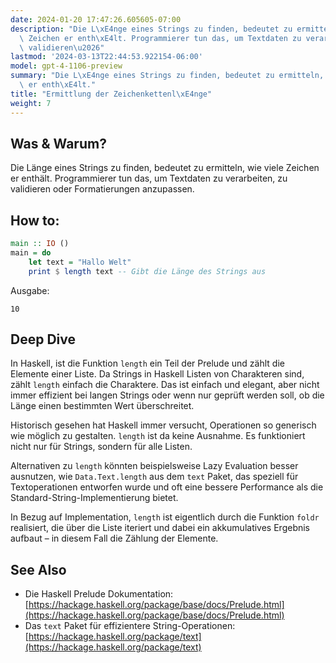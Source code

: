 ```yaml
---
date: 2024-01-20 17:47:26.605605-07:00
description: "Die L\xE4nge eines Strings zu finden, bedeutet zu ermitteln, wie viele\
  \ Zeichen er enth\xE4lt. Programmierer tun das, um Textdaten zu verarbeiten, zu\
  \ validieren\u2026"
lastmod: '2024-03-13T22:44:53.922154-06:00'
model: gpt-4-1106-preview
summary: "Die L\xE4nge eines Strings zu finden, bedeutet zu ermitteln, wie viele Zeichen\
  \ er enth\xE4lt."
title: "Ermittlung der Zeichenkettenl\xE4nge"
weight: 7
---
```


## Was & Warum?
Die Länge eines Strings zu finden, bedeutet zu ermitteln, wie viele Zeichen er enthält. Programmierer tun das, um Textdaten zu verarbeiten, zu validieren oder Formatierungen anzupassen.

## How to:
```Haskell
main :: IO ()
main = do
    let text = "Hallo Welt"
    print $ length text -- Gibt die Länge des Strings aus
```

Ausgabe:
```
10
```

## Deep Dive
In Haskell, ist die Funktion `length` ein Teil der Prelude und zählt die Elemente einer Liste. Da Strings in Haskell Listen von Charakteren sind, zählt `length` einfach die Charaktere. Das ist einfach und elegant, aber nicht immer effizient bei langen Strings oder wenn nur geprüft werden soll, ob die Länge einen bestimmten Wert überschreitet.

Historisch gesehen hat Haskell immer versucht, Operationen so generisch wie möglich zu gestalten. `length` ist da keine Ausnahme. Es funktioniert nicht nur für Strings, sondern für alle Listen.

Alternativen zu `length` könnten beispielsweise Lazy Evaluation besser ausnutzen, wie `Data.Text.length` aus dem `text` Paket, das speziell für Textoperationen entworfen wurde und oft eine bessere Performance als die Standard-String-Implementierung bietet.

In Bezug auf Implementation, `length` ist eigentlich durch die Funktion `foldr` realisiert, die über die Liste iteriert und dabei ein akkumulatives Ergebnis aufbaut – in diesem Fall die Zählung der Elemente.

## See Also
- Die Haskell Prelude Dokumentation: [https://hackage.haskell.org/package/base/docs/Prelude.html](https://hackage.haskell.org/package/base/docs/Prelude.html)
- Das `text` Paket für effizientere String-Operationen: [https://hackage.haskell.org/package/text](https://hackage.haskell.org/package/text)
